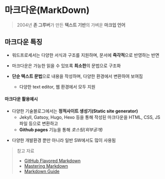 # 마크다운(MarkDown)

> 2004년 **존 그루버**가 만든 **텍스트 기반**의 가벼운 **마크업 언어**



## 마크다운 특징

- 워드프로세서는 다양한 서식과 구조를 지원하며, 문서에 **즉각적**으로 반영하는 반면

- 마크다운은 가능한 읽을 수 있또록 **최소한**의 문법으로 구조화

- **단순 텍스트 문법**으로 내용을 작성하며, 다양한 환경에서 변환하여 보여짐

  - 다양한 text editor, 웹 환경에서 모두 지원

    

#### 마크다운 활용예시

- 다양한 기술블로그에서는 **정적사이트 생성기(Static site generator)**
  - Jekyll, Gatsoy, Hugo, Hexo 등을 통해 작성된 마크다운을 HTML, CSS, JS 파일 등으로 변환하고
  - **Github pages** 기능을 통해 *호스팅(외부공개)*

* 다양한 개발환경 뿐만 아니라 일반 SW에서도 많이 사용됨







> 참고 자료
>
> * [GitHub Flavored Markdown](https://github.github.com/gfm/)
> * [Mastering Markdown](https://guides.github.com/features/mastering-markdown/) 
> * [Markdown Guide](https://www.markdownguide.org/)

